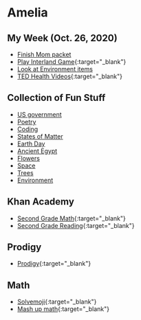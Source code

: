 # Amelia

## My Week (Oct. 26, 2020)

- [Finish Mom packet]()
- [Play Interland Game](https://beinternetawesome.withgoogle.com/en_us/interland){:target="\_blank"}
- [Look at Environment items](Topics/environment.md)
- [TED Health Videos](https://ed.ted.com/lessons?student_level=1&category=health){:target="\_blank"}

## Collection of Fun Stuff

- [US government](Topics/government.md)
- [Poetry](Topics/poetry.md)
- [Coding](Topics/Code.md)
- [States of Matter](Topics/statesofmatter.md)
- [Earth Day](Topics/earthDay.md)
- [Ancient Egypt](Topics/Egypt.md)
- [Flowers](Topics/Flowers.md)
- [Space](Topics/Space.md)
- [Trees](Topics/Trees.md)
- [Environment](Topic/environment.md)

## Khan Academy

- [Second Grade Math](https://www.khanacademy.org/math/cc-2nd-grade-math){:target="\_blank"}
- [Second Grade Reading](https://www.khanacademy.org/ela/cc-2nd-reading-vocab){:target="\_blank"}

## Prodigy

- [Prodigy](https://play.prodigygame.com){:target="\_blank"}

## Math

- [Solvemoji](https://www.solvemoji.com/Puzzle/Puzzle/46555/){:target="\_blank"}
- [Mash up math](https://www.mashupmath.com/blog/2016/12/3/are-you-ready-for-12-days-of-holiday-math-challenges-xmmxg?rq=halloween){:target="\_blank"}
